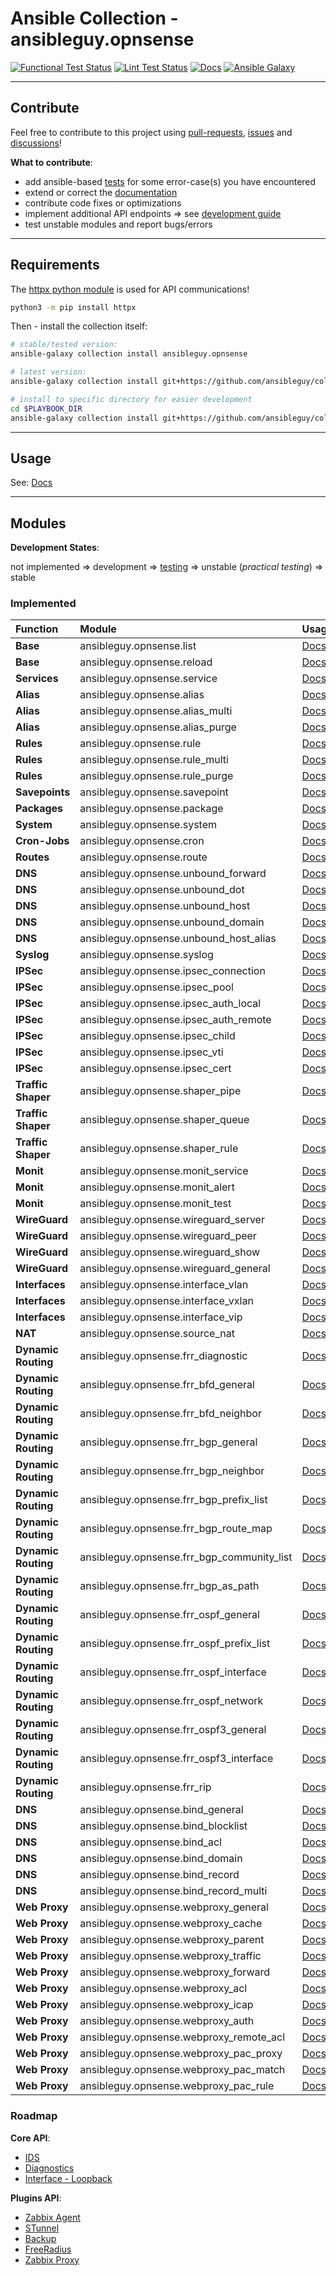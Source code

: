 # Ansible Collection - ansibleguy.opnsense

[![Functional Test Status](https://badges.ansibleguy.net/opnsense.collection.test.svg)](https://github.com/ansibleguy/collection_opnsense/blob/latest/scripts/test.sh)
[![Lint Test Status](https://badges.ansibleguy.net/opnsense.collection.lint.svg)](https://github.com/ansibleguy/collection_opnsense/blob/latest/scripts/lint.sh)
[![Docs](https://readthedocs.org/projects/opnsense_ansible/badge/?version=latest&style=flat)](https://opnsense.ansibleguy.net)
[![Ansible Galaxy](https://img.shields.io/ansible/collection/2148)](https://galaxy.ansible.com/ansibleguy/opnsense)

----

## Contribute

Feel free to contribute to this project using [pull-requests](https://github.com/ansibleguy/collection_opnsense/pulls), [issues](https://github.com/ansibleguy/collection_opnsense/issues) and [discussions](https://github.com/ansibleguy/collection_opnsense/discussions)!

**What to contribute**:

* add ansible-based [tests](https://github.com/ansibleguy/collection_opnsense/blob/latest/tests) for some error-case(s) you have encountered
* extend or correct the [documentation](https://github.com/ansibleguy/collection_opnsense/blob/latest/docs)
* contribute code fixes or optimizations
* implement additional API endpoints => see [development guide](https://opnsense.ansibleguy.net/en/latest/usage/4_develop.html)
* test unstable modules and report bugs/errors

----

## Requirements

The [httpx python module](https://www.python-httpx.org/) is used for API communications!

```bash
python3 -m pip install httpx
```

Then - install the collection itself:

```bash
# stable/tested version:
ansible-galaxy collection install ansibleguy.opnsense

# latest version:
ansible-galaxy collection install git+https://github.com/ansibleguy/collection_opnsense.git

# install to specific directory for easier development
cd $PLAYBOOK_DIR
ansible-galaxy collection install git+https://github.com/ansibleguy/collection_opnsense.git -p ./collections
```

----

## Usage

See: [Docs](https://opnsense.ansibleguy.net)

----

## Modules

**Development States**:

not implemented => development => [testing](https://github.com/ansibleguy/collection_opnsense/tree/latest/tests) => unstable (_practical testing_) => stable

### Implemented


| Function            | Module                                                                | Usage                                                                                                             | State       |
|:--------------------|:----------------------------------------------------------------------|:------------------------------------------------------------------------------------------------------------------|:------------|
| **Base**            | ansibleguy.opnsense.list                                              | [Docs](https://opnsense.ansibleguy.net/en/latest/modules/2_list.html)                                             | stable      |
| **Base**            | ansibleguy.opnsense.reload                                            | [Docs](https://opnsense.ansibleguy.net/en/latest/modules/2_reload.html)                                           | stable      |
| **Services**        | ansibleguy.opnsense.service                                           | [Docs](https://opnsense.ansibleguy.net/en/latest/modules/service.html)                                            | stable      |
| **Alias**           | ansibleguy.opnsense.alias                                             | [Docs](https://opnsense.ansibleguy.net/en/latest/modules/alias.html)                                              | stable      | 
| **Alias**           | ansibleguy.opnsense.alias_multi                                       | [Docs](https://opnsense.ansibleguy.net/en/latest/modules/alias_multi.html)                                        | stable      |
| **Alias**           | ansibleguy.opnsense.alias_purge                                       | [Docs](https://opnsense.ansibleguy.net/en/latest/modules/alias_multi.html#ansibleguy-opnsense-alias-purge)        | unstable    |
| **Rules**           | ansibleguy.opnsense.rule                                              | [Docs](https://opnsense.ansibleguy.net/en/latest/modules/rule.html)                                               | unstable    |
| **Rules**           | ansibleguy.opnsense.rule_multi                                        | [Docs](https://opnsense.ansibleguy.net/en/latest/modules/rule_multi.html)                                         | unstable    |
| **Rules**           | ansibleguy.opnsense.rule_purge                                        | [Docs](https://opnsense.ansibleguy.net/en/latest/modules/rule_multi.html#ansibleguy-opnsense-rule-purge)          | unstable    |
| **Savepoints**      | ansibleguy.opnsense.savepoint                                         | [Docs](https://opnsense.ansibleguy.net/en/latest/modules/savepoint.html)                                          | unstable    |
| **Packages**        | ansibleguy.opnsense.package                                           | [Docs](https://opnsense.ansibleguy.net/en/latest/modules/package.html)                                            | stable      |
| **System**          | ansibleguy.opnsense.system                                            | [Docs](https://opnsense.ansibleguy.net/en/latest/modules/system.html)                                             | unstable    |
| **Cron-Jobs**       | ansibleguy.opnsense.cron                                              | [Docs](https://opnsense.ansibleguy.net/en/latest/modules/cron.html)                                               | unstable    |
| **Routes**          | ansibleguy.opnsense.route                                             | [Docs](https://opnsense.ansibleguy.net/en/latest/modules/route.html)                                              | unstable    |
| **DNS**             | ansibleguy.opnsense.unbound_forward                                   | [Docs](https://opnsense.ansibleguy.net/en/latest/modules/unbound_forwarding.html)                                 | stable      |
| **DNS**             | ansibleguy.opnsense.unbound_dot                                       | [Docs](https://opnsense.ansibleguy.net/en/latest/modules/unbound_dot.html)                                        | stable      |
| **DNS**             | ansibleguy.opnsense.unbound_host                                      | [Docs](https://opnsense.ansibleguy.net/en/latest/modules/unbound_host.html)                                       | stable      |
| **DNS**             | ansibleguy.opnsense.unbound_domain                                    | [Docs](https://opnsense.ansibleguy.net/en/latest/modules/unbound_domain.html)                                     | stable      |
| **DNS**             | ansibleguy.opnsense.unbound_host_alias                                | [Docs](https://opnsense.ansibleguy.net/en/latest/modules/unbound_host_alias.html)                                 | unstable    |
| **Syslog**          | ansibleguy.opnsense.syslog                                            | [Docs](https://opnsense.ansibleguy.net/en/latest/modules/syslog.html)                                             | stable      |
| **IPSec**           | ansibleguy.opnsense.ipsec_connection                                  | [Docs](https://opnsense.ansibleguy.net/en/latest/modules/ipsec.html)                                              | unstable    |
| **IPSec**           | ansibleguy.opnsense.ipsec_pool                                        | [Docs](https://opnsense.ansibleguy.net/en/latest/modules/ipsec.html)                                              | testing     |
| **IPSec**           | ansibleguy.opnsense.ipsec_auth_local                                  | [Docs](https://opnsense.ansibleguy.net/en/latest/modules/ipsec.html)                                              | testing |
| **IPSec**           | ansibleguy.opnsense.ipsec_auth_remote                                 | [Docs](https://opnsense.ansibleguy.net/en/latest/modules/ipsec.html)                                              | testing |
| **IPSec**           | ansibleguy.opnsense.ipsec_child                                       | [Docs](https://opnsense.ansibleguy.net/en/latest/modules/ipsec.html)                                              | testing |
| **IPSec**           | ansibleguy.opnsense.ipsec_vti                                         | [Docs](https://opnsense.ansibleguy.net/en/latest/modules/ipsec.html)                                              | testing |
| **IPSec**           | ansibleguy.opnsense.ipsec_cert                                        | [Docs](https://opnsense.ansibleguy.net/en/latest/modules/ipsec.html)                                              | unstable    |
| **Traffic Shaper**  | ansibleguy.opnsense.shaper_pipe                                       | [Docs](https://opnsense.ansibleguy.net/en/latest/modules/shaper.html)                                             | unstable    |
| **Traffic Shaper**  | ansibleguy.opnsense.shaper_queue                                      | [Docs](https://opnsense.ansibleguy.net/en/latest/modules/shaper.html)                                             | unstable    |
| **Traffic Shaper**  | ansibleguy.opnsense.shaper_rule                                       | [Docs](https://opnsense.ansibleguy.net/en/latest/modules/shaper.html)                                             | unstable    |
| **Monit**           | ansibleguy.opnsense.monit_service                                     | [Docs](https://opnsense.ansibleguy.net/en/latest/modules/monit.html)                                              | unstable    |
| **Monit**           | ansibleguy.opnsense.monit_alert                                       | [Docs](https://opnsense.ansibleguy.net/en/latest/modules/monit.html)                                              | unstable    |
| **Monit**           | ansibleguy.opnsense.monit_test                                        | [Docs](https://opnsense.ansibleguy.net/en/latest/modules/monit.html)                                              | unstable    |
| **WireGuard**       | ansibleguy.opnsense.wireguard_server                                  | [Docs](https://opnsense.ansibleguy.net/en/latest/modules/wireguard.html)                                          | unstable    |
| **WireGuard**       | ansibleguy.opnsense.wireguard_peer                                    | [Docs](https://opnsense.ansibleguy.net/en/latest/modules/wireguard.html)                                          | unstable    |
| **WireGuard**       | ansibleguy.opnsense.wireguard_show                                    | [Docs](https://opnsense.ansibleguy.net/en/latest/modules/wireguard.html)                                          | unstable    |
| **WireGuard**       | ansibleguy.opnsense.wireguard_general                                 | [Docs](https://opnsense.ansibleguy.net/en/latest/modules/wireguard.html)                                          | unstable    |
| **Interfaces**      | ansibleguy.opnsense.interface_vlan                                    | [Docs](https://opnsense.ansibleguy.net/en/latest/modules/interface.html)                                          | unstable    |
| **Interfaces**      | ansibleguy.opnsense.interface_vxlan                                   | [Docs](https://opnsense.ansibleguy.net/en/latest/modules/interface.html)                                          | unstable    |
| **Interfaces**      | ansibleguy.opnsense.interface_vip                                     | [Docs](https://opnsense.ansibleguy.net/en/latest/modules/interface.html)                                          | unstable    |
| **NAT**             | ansibleguy.opnsense.source_nat                                        | [Docs](https://opnsense.ansibleguy.net/en/latest/modules/source_nat.html)                                         | unstable    |
| **Dynamic Routing** | ansibleguy.opnsense.frr_diagnostic                                    | [Docs](https://opnsense.ansibleguy.net/en/latest/modules/frr_diagnostic.html)                                     | unstable    |
| **Dynamic Routing** | ansibleguy.opnsense.frr_bfd_general                                   | [Docs](https://opnsense.ansibleguy.net/en/latest/modules/frr_bfd.html#ansibleguy-opnsense-frr-bfd-general)        | unstable    |
| **Dynamic Routing** | ansibleguy.opnsense.frr_bfd_neighbor                                  | [Docs](https://opnsense.ansibleguy.net/en/latest/modules/frr_bfd.html#ansibleguy-opnsense-frr-bfd-neighbor)       | unstable    |
| **Dynamic Routing** | ansibleguy.opnsense.frr_bgp_general                                   | [Docs](https://opnsense.ansibleguy.net/en/latest/modules/frr_bgp.html#ansibleguy-opnsense-frr-bgp-general)        | unstable    |
| **Dynamic Routing** | ansibleguy.opnsense.frr_bgp_neighbor                                  | [Docs](https://opnsense.ansibleguy.net/en/latest/modules/frr_bgp.html#ansibleguy-opnsense-frr-bgp-neighbor)       | unstable    |
| **Dynamic Routing** | ansibleguy.opnsense.frr_bgp_prefix_list                               | [Docs](https://opnsense.ansibleguy.net/en/latest/modules/frr_bgp.html#ansibleguy-opnsense-frr-bgp-prefix-list)    | unstable    |
| **Dynamic Routing** | ansibleguy.opnsense.frr_bgp_route_map                                 | [Docs](https://opnsense.ansibleguy.net/en/latest/modules/frr_bgp.html#ansibleguy-opnsense-frr-bgp-route-map)      | unstable    |
| **Dynamic Routing** | ansibleguy.opnsense.frr_bgp_community_list                            | [Docs](https://opnsense.ansibleguy.net/en/latest/modules/frr_bgp.html#ansibleguy-opnsense-frr-bgp-community-list) | unstable    |
| **Dynamic Routing** | ansibleguy.opnsense.frr_bgp_as_path                                   | [Docs](https://opnsense.ansibleguy.net/en/latest/modules/frr_bgp.html#ansibleguy-opnsense-frr-bgp-as-path)        | unstable    |
| **Dynamic Routing** | ansibleguy.opnsense.frr_ospf_general                                  | [Docs](https://opnsense.ansibleguy.net/en/latest/modules/frr_ospf.html#ansibleguy-opnsense-frr-ospf-general)      | unstable    |
| **Dynamic Routing** | ansibleguy.opnsense.frr_ospf_prefix_list                              | [Docs](https://opnsense.ansibleguy.net/en/latest/modules/frr_ospf.html#ansibleguy-opnsense-frr-ospf-prefix-list)  | unstable    |
| **Dynamic Routing** | ansibleguy.opnsense.frr_ospf_interface                                | [Docs](https://opnsense.ansibleguy.net/en/latest/modules/frr_ospf.html#ansibleguy-opnsense-frr-ospf-interface)    | unstable    |
| **Dynamic Routing** | ansibleguy.opnsense.frr_ospf_network                                  | [Docs](https://opnsense.ansibleguy.net/en/latest/modules/frr_ospf.html#ansibleguy-opnsense-frr-ospf-network)      | unstable    |
| **Dynamic Routing** | ansibleguy.opnsense.frr_ospf3_general                                 | [Docs](https://opnsense.ansibleguy.net/en/latest/modules/frr_ospf.html#ansibleguy-opnsense-frr-ospf3-general)     | unstable    |
| **Dynamic Routing** | ansibleguy.opnsense.frr_ospf3_interface                               | [Docs](https://opnsense.ansibleguy.net/en/latest/modules/frr_ospf.html#ansibleguy-opnsense-frr-ospf3-interface)   | unstable    |
| **Dynamic Routing** | ansibleguy.opnsense.frr_rip                                           | [Docs](https://opnsense.ansibleguy.net/en/latest/modules/frr_rip.html)                                            | unstable    |
| **DNS**             | ansibleguy.opnsense.bind_general                                      | [Docs](https://opnsense.ansibleguy.net/en/latest/modules/bind.html#ansibleguy-opnsense-bind-general)              | unstable    |
| **DNS**             | ansibleguy.opnsense.bind_blocklist                                    | [Docs](https://opnsense.ansibleguy.net/en/latest/modules/bind.html#ansibleguy-opnsense-bind-blocklist)            | unstable    |
| **DNS**             | ansibleguy.opnsense.bind_acl                                          | [Docs](https://opnsense.ansibleguy.net/en/latest/modules/bind.html#ansibleguy-opnsense-bind-acl)                  | unstable    |
| **DNS**             | ansibleguy.opnsense.bind_domain                                       | [Docs](https://opnsense.ansibleguy.net/en/latest/modules/bind.html#ansibleguy-opnsense-bind-domain)               | unstable    |
| **DNS**             | ansibleguy.opnsense.bind_record                                       | [Docs](https://opnsense.ansibleguy.net/en/latest/modules/bind.html#ansibleguy-opnsense-bind-record)               | unstable    |
| **DNS**             | ansibleguy.opnsense.bind_record_multi                                 | [Docs](https://opnsense.ansibleguy.net/en/latest/modules/bind.html#ansibleguy-opnsense-bind-record-multi)         | unstable    |
| **Web Proxy**       | ansibleguy.opnsense.webproxy_general                                  | [Docs](https://opnsense.ansibleguy.net/en/latest/modules/webproxy.html#id2)                                       | unstable    |
| **Web Proxy**       | ansibleguy.opnsense.webproxy_cache                                    | [Docs](https://opnsense.ansibleguy.net/en/latest/modules/webproxy.html#id3)                                       | unstable    |
| **Web Proxy**       | ansibleguy.opnsense.webproxy_parent                                   | [Docs](https://opnsense.ansibleguy.net/en/latest/modules/webproxy.html#id4)                                       | unstable    |
| **Web Proxy**       | ansibleguy.opnsense.webproxy_traffic                                  | [Docs](https://opnsense.ansibleguy.net/en/latest/modules/webproxy.html#id5)                                       | unstable    |
| **Web Proxy**       | ansibleguy.opnsense.webproxy_forward                                  | [Docs](https://opnsense.ansibleguy.net/en/latest/modules/webproxy.html#id7)                                       | unstable    |
| **Web Proxy**       | ansibleguy.opnsense.webproxy_acl                                      | [Docs](https://opnsense.ansibleguy.net/en/latest/modules/webproxy.html#id8)                                       | unstable    |
| **Web Proxy**       | ansibleguy.opnsense.webproxy_icap                                     | [Docs](https://opnsense.ansibleguy.net/en/latest/modules/webproxy.html#id9)                                       | unstable    |
| **Web Proxy**       | ansibleguy.opnsense.webproxy_auth                                     | [Docs](https://opnsense.ansibleguy.net/en/latest/modules/webproxy.html#id10)                                      | unstable    |
| **Web Proxy**       | ansibleguy.opnsense.webproxy_remote_acl                               | [Docs](https://opnsense.ansibleguy.net/en/latest/modules/webproxy.html#id12)                                      | unstable    |
| **Web Proxy**       | ansibleguy.opnsense.webproxy_pac_proxy                                | [Docs](https://opnsense.ansibleguy.net/en/latest/modules/webproxy.html#id14)                                      | unstable    |
| **Web Proxy**       | ansibleguy.opnsense.webproxy_pac_match                                | [Docs](https://opnsense.ansibleguy.net/en/latest/modules/webproxy.html#id15)                                      | unstable    |
| **Web Proxy**       | ansibleguy.opnsense.webproxy_pac_rule                                 | [Docs](https://opnsense.ansibleguy.net/en/latest/modules/webproxy.html#id18)                                      | unstable    |


### Roadmap

**Core API**:

- [IDS](https://docs.opnsense.org/development/api/core/ids.html)
- [Diagnostics](https://docs.opnsense.org/development/api/core/diagnostics.html)
- [Interface - Loopback](https://docs.opnsense.org/development/api/core/interfaces.html)

**Plugins API**:

- [Zabbix Agent](https://docs.opnsense.org/development/api/plugins/zabbixagent.html)
- [STunnel](https://docs.opnsense.org/development/api/plugins/stunnel.html)
- [Backup](https://docs.opnsense.org/development/api/plugins/backup.html)
- [FreeRadius](https://docs.opnsense.org/development/api/plugins/freeradius.html)
- [Zabbix Proxy](https://docs.opnsense.org/development/api/plugins/zabbixproxy.html)

